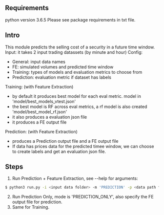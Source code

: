 

## Requirements
python version 3.6.5
Please see package requirements in txt file. 
## Intro
This module predicts the selling cost of a security in a future time window. 
Input: it takes 2 input trading datassets (by minute and hour)
Config: 
- General: input data names 
- FE: simulated volumes and predicted time window 
- Training: types of models and evaluation metrics to choose from 
- Prediction: evaluation metric if dataset has labels

Training: (with Feature Extraction)
- by default it produces best model for each eval metric. model in 'model/best_models_vtest.json'
- the best model is RF across eval metrics, a rf model is also created 'model/best_model_rf.json'
- it also produces a evaluation json file
- it produces a FE output file 

Prediction: (with Feature Extraction)
- produces a Prediction output file and a FE output file
- If data has prices data for the predicted timee window, we can choose to create labels and get an evaluation json file.

## Steps
1. Run Prediction + Feature Extraction, see --help for arguments: 
```bash
$ python3 run.py -i <input data folder> -m 'PREDICTION' -p <data path for prediction output> -t <'model/best_models_vtest.json' or 'model/best_model_rf.json'> -l <flag for create label, used for training and predictions evaluation if data has predicted time window prices, otherwise do not specify -l in command> -fe <data path for feature engineering output>
```
2. Run Prediction Only, mode is 'PREDICTION_ONLY', also specify the FE output file for prediction. 
3. Same for Training. 